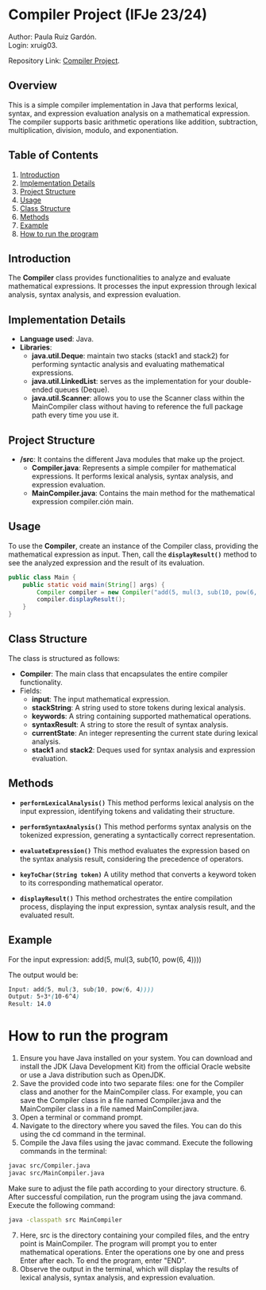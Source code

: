 # Compiler Project (IFJe 23/24)

Author: Paula Ruiz Gardón.  
Login: xruig03. 

Repository Link: [Compiler Project](https://github.com/pauruigar6/WebDesign.git).

## Overview

This is a simple compiler implementation in Java that performs lexical, syntax, and expression evaluation analysis on a mathematical expression. The compiler supports basic arithmetic operations like addition, subtraction, multiplication, division, modulo, and exponentiation.

## Table of Contents

1. [Introduction](#introduction)
2. [Implementation Details](#implementation-details)
3. [Project Structure](#project-structure)
4. [Usage](#usage)
5. [Class Structure](#class-structure)
6. [Methods](#methods)
7. [Example](#example)
8. [How to run the program](#how-to-run-the-program)

## Introduction

The **Compiler** class provides functionalities to analyze and evaluate mathematical expressions. It processes the input expression through lexical analysis, syntax analysis, and expression evaluation.

## Implementation Details

- **Language used**: Java.
- **Libraries**:
  - **java.util.Deque**: maintain two stacks (stack1 and stack2) for performing syntactic analysis and evaluating mathematical expressions.
  - **java.util.LinkedList**: serves as the implementation for your double-ended queues (Deque).
  - **java.util.Scanner**: allows you to use the Scanner class within the MainCompiler class without having to reference the full package path every time you use it.

## Project Structure

- **/src**: It contains the different Java modules that make up the project.
  - **Compiler.java**: Represents a simple compiler for mathematical expressions. It performs lexical analysis, syntax analysis, and expression evaluation.
  - **MainCompiler.java**: Contains the main method for the mathematical expression compiler.ción main.

## Usage

To use the **Compiler**, create an instance of the Compiler class, providing the mathematical expression as input. Then, call the **`displayResult()`** method to see the analyzed expression and the result of its evaluation.

```java
public class Main {
    public static void main(String[] args) {
        Compiler compiler = new Compiler("add(5, mul(3, sub(10, pow(6, 4))))");
        compiler.displayResult();
    }
}
```

## Class Structure

The class is structured as follows:

- **Compiler**: The main class that encapsulates the entire compiler functionality.
- Fields:
  - **input**: The input mathematical expression.
  - **stackString**: A string used to store tokens during lexical analysis.
  - **keywords**: A string containing supported mathematical operations.
  - **syntaxResult**: A string to store the result of syntax analysis.
  - **currentState**: An integer representing the current state during lexical analysis.
  - **stack1** and **stack2**: Deques used for syntax analysis and expression evaluation.

## Methods

- **`performLexicalAnalysis()`**
  This method performs lexical analysis on the input expression, identifying tokens and validating their structure.

- **`performSyntaxAnalysis()`**
  This method performs syntax analysis on the tokenized expression, generating a syntactically correct representation.

- **`evaluateExpression()`**
  This method evaluates the expression based on the syntax analysis result, considering the precedence of operators.

- **`keyToChar(String token)`**
  A utility method that converts a keyword token to its corresponding mathematical operator.

- **`displayResult()`**
  This method orchestrates the entire compilation process, displaying the input expression, syntax analysis result, and the evaluated result.

## Example

For the input expression: add(5, mul(3, sub(10, pow(6, 4))))

The output would be:

```css
Input: add(5, mul(3, sub(10, pow(6, 4))))
Output: 5+3*(10-6^4)
Result: 14.0
```

# How to run the program
1. Ensure you have Java installed on your system. You can download and install the JDK (Java Development Kit) from the official Oracle website or use a Java distribution such as OpenJDK.
2. Save the provided code into two separate files: one for the Compiler class and another for the MainCompiler class. For example, you can save the Compiler class in a file named Compiler.java and the MainCompiler class in a file named MainCompiler.java.
3. Open a terminal or command prompt.
4. Navigate to the directory where you saved the files. You can do this using the cd command in the terminal.
5. Compile the Java files using the javac command. Execute the following commands in the terminal:
```bash
javac src/Compiler.java
javac src/MainCompiler.java
```
Make sure to adjust the file path according to your directory structure.
6. After successful compilation, run the program using the java command. Execute the following command:
```bash
java -classpath src MainCompiler
```
7. Here, src is the directory containing your compiled files, and the entry point is MainCompiler. The program will prompt you to enter mathematical operations. Enter the operations one by one and press Enter after each. To end the program, enter "END".
8. Observe the output in the terminal, which will display the results of lexical analysis, syntax analysis, and expression evaluation.
